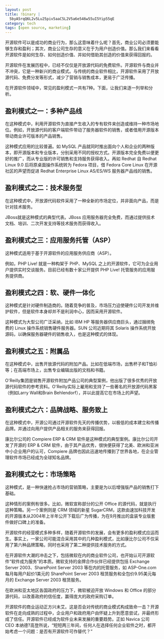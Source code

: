 ```yaml
--- 
layout: post
title: !binary |
  5byA5rqQ6L2v5Lu25piv5aaC5L2V5a6e546w55uI5Yip55qE
category: tech
tags: [open source, marketing]
---
```

开源软件可以是成功的商业行为，那么这意味着什么呢？首先，商业公司必须要能够生存和盈利；其次，商业公司生存的意义在于为用户创造价值。那么我们来看看开源软件是如何生存、如何创造价值、并如何借助其创造的价值来获得回报的。

开源软件在发展历程中，已经不仅仅是开放源代码的免费软件。开源软件与商业并不冲突，它是一种新兴的商业模式。与传统的商业软件相比，开源软件采用了开放源代码、免费分发等形式，减少了营销与销售成本，更易于广泛传播。

在开源软件领域中，常见的盈利模式一共有7种。下面，让我们来逐一列举和分析。

## 盈利模式之一：多种产品线

在这种模式中，利用开源软件为直接产生收入的专有软件来创造或维持一种市场地位。例如，开放源代码的客户端软件带动了服务器软件的销售，或者借用开源版本带动商业许可版本的产品销售。

这种模式应用的比较普遍。如 MySQL 产品就同时推出面向个人和企业的两种版本，即开源版本和专业版本，分别采用不同的授权方式。开源版本完全免费以便更好的推广，而从专业版的许可销售和支持服务获得收入。再如 Redhat 自 Redhat Linux 9.0 后将原桌面操作系统转为 Fedora 项目，借 Fedora Core Linux 在开源社区的声望而促进 Redhat Enterprise Linux AS/ES/WS 服务器产品线的销售。

## 盈利模式之二：技术服务型

在这种模式中，开放源代码软件采用了一种全新的市场定位，并非面向产品，而是针对技术服务。

JBoss就是这种模式的典型代表。JBoss 应用服务器完全免费，而通过提供技术文档、培训、二次开发支持等技术服务而获得收入。

## 盈利模式之三：应用服务托管（ASP）

这种模式适用于基于开源软件的应用服务供应商（ASP）。

例如，PHP Live! 就是一种构架于 PHP、MySQL 之上的开源软件，它可为企业用户提供实时交谈服务。目前已经有数十家公开提供 PHP Live! 托管服务的应用服务提供商。

## 盈利模式之四：软、硬件一体化

这种模式是针对硬件制造商的。随着竞争的普及，市场压力迫使硬件公司开发并维护软件，但是软件本身却并不是利润中心，因而采用开源软件。

这种模式为大型公司广泛采纳，比如 IBM HP 等服务器供应商巨头，通过捆绑免费的 Linux 操作系统销售硬件服务器。SUN 公司近期将其 Solaris 操作系统开放源码，以确保服务器硬件的销售收入，也是这种模式的体现。

## 盈利模式之五：附属品

在这种模式中，出售开放源代码的附加产品。比如在低端市场，出售杯子和T恤衫等；在高端市场上，出售专业编辑出版的文档和书籍。

O'Reilly集团是销售开源软件附加产品公司的典型案例，他出版了很多优秀的开放源代码软件的参考资料。O'Reilly实际上雇用和支持了一些著名的开放源代码黑客（例如Larry Wall和Brain Behlendorf），并以此提高它在市场上的声望。

## 盈利模式之六：品牌战略、服务致上

在这种模式中，开源公司通过开源软件先天的传播优势，以极低的成本建立和传播品牌。并通过向用户提供产品相关的服务来获得回报。

康比尔公司的 Compiere ERP &amp; CRM 软件是这种模式的典型案例。康比尔公司开发了开源的 ERP &amp; CRM 软件，由于其产品优秀，很快便获得了北美、欧洲和亚洲中小企业用户的认可，Compiere 品牌也因此迅速地传播到了世界各地，在企业管理软件市场已经成为全球知名品牌。

## 盈利模式之七：市场策略

这种模式，是一种快速抢占市场的营销策略，主要是为以后增强版产品的销售打下基础。

这种情形的案例有很多。比如，微软宣称部分的公开 Office 的源代码，就是执行这种策略。另一个案例则是 CRM 领域的新星 SugarCRM，这款由速加科技开发的开源版本从2004年上半年公开下载后广为传播，为在9月推出的盒装专业版套件做好口碑上的准备。

开源软件的经营模式多种多样，随着开源软件的发展，会有更多的盈利模式应运而生。事实上，一家公司可能混合采用其中的几种盈利模式，比如康比尔公司不仅采用了第六种品牌策略，同时也采用了第二种提供技术服务的方式。

在开源软件大潮的冲击之下，包括微软在内的商业软件公司，也开始认可开源软件“软件成为服务”的本质。微软支持的金牌合作伙伴已经提供包括 Exchange Server 2003、SharePoint Server 2003 等在内的托管服务，如 ASP-One.com 每月每用户起价1美元的 SharePoint Server 2003 租赁服务和全包价9.95美元每月的 Exchange Server 2003 租赁服务。

在欧洲和亚太地区各国政府的压力下，微软被迫开放 Windows 和 Office 的部分源代码，以改善政府的信任度，赢得庞大的政府采购订单。

开源软件的商业运动正方兴未艾。这是否会对传统的商业模式构成致命一击？开源软件在走向成熟的过程中，企业用户和政府用户由怀疑上升到愿意尝试，并最终形成了信任。开源软件已经成为软件业未来发展的重要趋势。正如 Navica 公司 CEO 本纳德?高登所说，“短短两三年间，任何人在选择任何企业软件之时，都开始考虑一个问题：是否有开源软件可作替代？”
